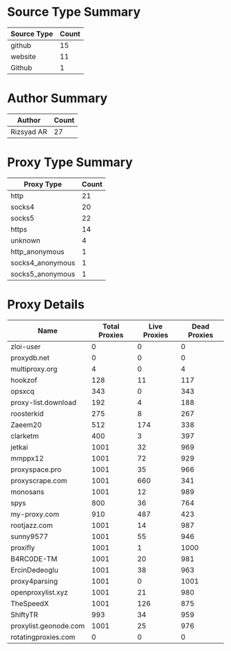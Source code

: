 # Source Type Summary

| Source Type | Count |
|-------------|-------|
| github | 15 |
| website | 11 |
| Github | 1 |


# Author Summary

| Author | Count |
|--------|-------|
| Rizsyad AR | 27 |


# Proxy Type Summary

| Proxy Type | Count |
|------------|-------|
| http | 21 |
| socks4 | 20 |
| socks5 | 22 |
| https | 14 |
| unknown | 4 |
| http_anonymous | 1 |
| socks4_anonymous | 1 |
| socks5_anonymous | 1 |


# Proxy Details

| Name | Total Proxies | Live Proxies | Dead Proxies |
|------|---------------|--------------|---------------|
| zloi-user | 0 | 0 | 0 |
| proxydb.net | 0 | 0 | 0 |
| multiproxy.org | 4 | 0 | 4 |
| hookzof | 128 | 11 | 117 |
| opsxcq | 343 | 0 | 343 |
| proxy-list.download | 192 | 4 | 188 |
| roosterkid | 275 | 8 | 267 |
| Zaeem20 | 512 | 174 | 338 |
| clarketm | 400 | 3 | 397 |
| jetkai | 1001 | 32 | 969 |
| mmppx12 | 1001 | 72 | 929 |
| proxyspace.pro | 1001 | 35 | 966 |
| proxyscrape.com | 1001 | 660 | 341 |
| monosans | 1001 | 12 | 989 |
| spys | 800 | 36 | 764 |
| my-proxy.com | 910 | 487 | 423 |
| rootjazz.com | 1001 | 14 | 987 |
| sunny9577 | 1001 | 55 | 946 |
| proxifly | 1001 | 1 | 1000 |
| B4RC0DE-TM | 1001 | 20 | 981 |
| ErcinDedeoglu | 1001 | 38 | 963 |
| proxy4parsing | 1001 | 0 | 1001 |
| openproxylist.xyz | 1001 | 21 | 980 |
| TheSpeedX | 1001 | 126 | 875 |
| ShiftyTR | 993 | 34 | 959 |
| proxylist.geonode.com | 1001 | 25 | 976 |
| rotatingproxies.com | 0 | 0 | 0 |
